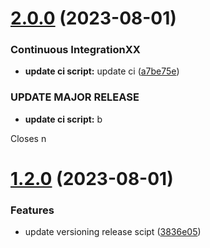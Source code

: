 # [2.0.0](https://github.com/Supanut1911/nestjs_cicd_packageversion/compare/v1.2.0...v2.0.0) (2023-08-01)


### Continuous IntegrationXX


* **update ci script:** update ci ([a7be75e](https://github.com/Supanut1911/nestjs_cicd_packageversion/commit/a7be75e622d1f64571a89e67ac66e0fa26ef2cf5))


### UPDATE MAJOR RELEASE

* **update ci script:** b

Closes n

# [1.2.0](https://github.com/Supanut1911/nestjs_cicd_packageversion/compare/v1.1.6...v1.2.0) (2023-08-01)


### Features

* update versioning release scipt ([3836e05](https://github.com/Supanut1911/nestjs_cicd_packageversion/commit/3836e05d182a92f34aaf157af104351ae2b4b985))
